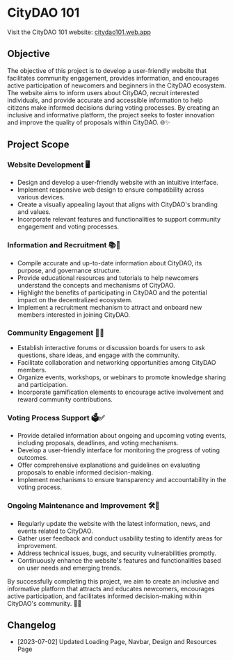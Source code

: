 # CityDAO 101

Visit the CityDAO 101 website: [citydao101.web.app](https://citydao101.web.app)

## Objective
The objective of this project is to develop a user-friendly website that facilitates community engagement, provides information, and encourages active participation of newcomers and beginners in the CityDAO ecosystem. The website aims to inform users about CityDAO, recruit interested individuals, and provide accurate and accessible information to help citizens make informed decisions during voting processes. By creating an inclusive and informative platform, the project seeks to foster innovation and improve the quality of proposals within CityDAO. 🌐✨

## Project Scope

### Website Development 🖥️
- Design and develop a user-friendly website with an intuitive interface.
- Implement responsive web design to ensure compatibility across various devices.
- Create a visually appealing layout that aligns with CityDAO's branding and values.
- Incorporate relevant features and functionalities to support community engagement and voting processes.

### Information and Recruitment 📚🤝
- Compile accurate and up-to-date information about CityDAO, its purpose, and governance structure.
- Provide educational resources and tutorials to help newcomers understand the concepts and mechanisms of CityDAO.
- Highlight the benefits of participating in CityDAO and the potential impact on the decentralized ecosystem.
- Implement a recruitment mechanism to attract and onboard new members interested in joining CityDAO.

### Community Engagement 💬👥
- Establish interactive forums or discussion boards for users to ask questions, share ideas, and engage with the community.
- Facilitate collaboration and networking opportunities among CityDAO members.
- Organize events, workshops, or webinars to promote knowledge sharing and participation.
- Incorporate gamification elements to encourage active involvement and reward community contributions.

### Voting Process Support 🗳️✅
- Provide detailed information about ongoing and upcoming voting events, including proposals, deadlines, and voting mechanisms.
- Develop a user-friendly interface for monitoring the progress of voting outcomes.
- Offer comprehensive explanations and guidelines on evaluating proposals to enable informed decision-making.
- Implement mechanisms to ensure transparency and accountability in the voting process.

### Ongoing Maintenance and Improvement 🛠️🚀
- Regularly update the website with the latest information, news, and events related to CityDAO.
- Gather user feedback and conduct usability testing to identify areas for improvement.
- Address technical issues, bugs, and security vulnerabilities promptly.
- Continuously enhance the website's features and functionalities based on user needs and emerging trends.

By successfully completing this project, we aim to create an inclusive and informative platform that attracts and educates newcomers, encourages active participation, and facilitates informed decision-making within CityDAO's community. 🌟🙌

## Changelog

- [2023-07-02] Updated Loading Page, Navbar, Design and Resources Page